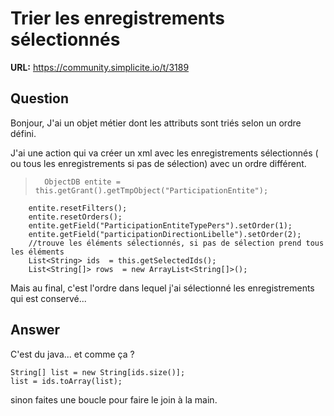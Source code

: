 # Trier les enregistrements sélectionnés

**URL:** https://community.simplicite.io/t/3189

## Question
Bonjour,
J'ai un objet métier dont les attributs sont triés selon un ordre défini.

J'ai une action qui va créer un xml avec les enregistrements sélectionnés ( ou tous les enregistrements si pas de sélection) avec un ordre différent.

> 		ObjectDB entite = this.getGrant().getTmpObject("ParticipationEntite");
		entite.resetFilters();
		entite.resetOrders();
		entite.getField("ParticipationEntiteTypePers").setOrder(1);
		entite.getField("participationDirectionLibelle").setOrder(2);
		//trouve les éléments sélectionnés, si pas de sélection prend tous les éléments
		List<String> ids  = this.getSelectedIds();
		List<String[]> rows  = new ArrayList<String[]>();

Mais au final, c'est l'ordre dans lequel j'ai sélectionné les enregistrements qui est conservé...

## Answer
C'est du java... et comme ça ?

```
String[] list = new String[ids.size()];
list = ids.toArray(list);
```

sinon faites une boucle pour faire le join à la main.
